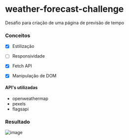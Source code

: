 # weather-forecast-challenge

Desafio para criação de uma página de previsão de tempo

### Conceitos

- [x] Estilização
- [ ] Responsividade
- [x] Fetch API
- [x] Manipulação de DOM


#### API's utilizadas

- openweathermap
- pexels
- flagsapi

### Resultado

![image](https://github.com/bfelixds/weather-forecast-challenge/assets/81867973/d47e7a25-fa9d-4738-8e9f-382be73575ad)
